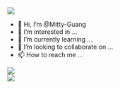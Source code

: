 <img src="https://img.shields.io/badge/Mitty-Guang-brightgreen"/>

- 👋 Hi, I’m @Mitty-Guang
- 👀 I’m interested in ...
- 🌱 I’m currently learning ...
- 💞️ I’m looking to collaborate on ...
- 📫 How to reach me ...
<div>
  <img src="https://github-readme-stats.vercel.app/api?username=Mitty-Guang"/
</div>
<div>
<img src="https://github-readme-stats.vercel.app/api/top-langs/?username=Mitty-Guang&layout=compact"/
</div>
<!---
Mitty-Guang/Mitty-Guang is a ✨ special ✨ repository because its `README.md` (this file) appears on your GitHub profile.
You can click the Preview link to take a look at your changes.
--->

